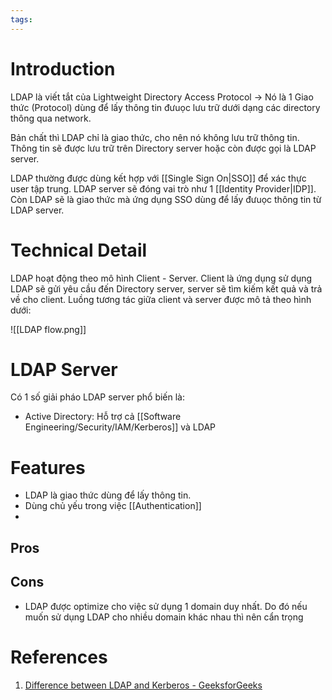 ```yaml
---
tags:
---
```

# Introduction

LDAP là viết tắt của Lightweight Directory Access Protocol -> Nó là 1 Giao thức (Protocol) dùng để lấy thông tin đưuọc lưu trữ dưới dạng các directory thông qua network.

Bản chất thì LDAP chỉ là giao thức, cho nên nó không lưu trữ thông tin. Thông tin sẽ được lưu trữ trên Directory server hoặc còn được gọi là LDAP server.

LDAP thường được dùng kết hợp với [[Single Sign On|SSO]] để xác thực user tập trung. LDAP server sẽ đóng vai trò như 1 [[Identity Provider|IDP]]. Còn LDAP sẽ là giao thức mà ứng dụng SSO dùng để lấy đưuọc thông tin từ LDAP server.

# Technical Detail

LDAP hoạt động theo mô hình Client - Server. Client là ứng dụng sử dụng LDAP sẽ gửi yêu cầu đến Directory server, server sẽ tìm kiếm kết quả và trả về cho client. Luồng tương tác giữa client và server được mô tả theo hình dưới:

![[LDAP flow.png]]


# LDAP Server

Có 1 số giải pháo LDAP server phổ biến là:
- Active Directory: Hỗ trợ cả [[Software Engineering/Security/IAM/Kerberos]] và LDAP

# Features

- LDAP là giao thức dùng để lấy thông tin.
- Dùng chủ yếu trong việc [[Authentication]]
- 
## Pros
## Cons
- LDAP được optimize cho việc sử dụng 1 domain duy nhất. Do đó nếu muốn sử dụng LDAP cho nhiều domain khác nhau thì nên cẩn trọng


# References
1. [Difference between LDAP and Kerberos - GeeksforGeeks](https://www.geeksforgeeks.org/difference-between-ldap-and-kerberos/)